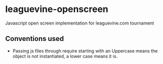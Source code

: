 leaguevine-openscreen
=====================

Javascript open screen implementation for leaguevine.com tournament


Conventions used
----------------
- Passing js files through require starting with an Uppercase means the object is not instantiated, a lower case means it is.